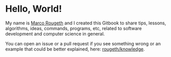 # Hello, World!

My name is [Marco Rougeth](https://rgth.co) and I created this Gitbook to share tips, lessons, algorithms, ideas, commands, programs, etc, related to software development and computer science in general.

You can open an issue or a pull request if you see something wrong or an example that could be better explained, here: [rougeth/knowledge](https://github.com/rougeth/knowledge).

